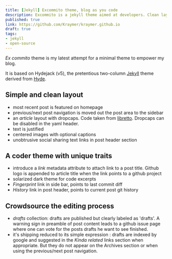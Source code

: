 ```yaml
---
title: [Jekyll] Excommito theme, blog as you code
description: Excommito is a jekyll theme aimed at developers. Clean layout with nerdy features (dropcaps, post edits history), drafts are made public and can be upvoted to get the author to finish the job.
published: true
link: https://github.com/Kraymer/kraymer.github.io
draft: true
tags:
- jekyll
- open-source
---
```


*Ex commito* theme is my latest attempt for a minimal theme to empower my blog.

It is based on Hydejack (v5), the pretentious two-column [Jekyll](http://jekyllrb.com) theme derived from [Hyde](http://hyde.getpoole.com).


## Simple and clean layout

- most recent post is featured on homepage
- previous/next post navigation is moved out the post area to the sidebar
- an *article* layout with dropcaps. Code taken from [libretto](https://github.com/ferrolho/jekyll-theme-libretto). Dropcaps can be disabled in the yaml header.
- text is justified
- centered images with optional captions
- unobtrusive social sharing text links in post header section

## A coder theme with unique traits

- introduce a *link* metadata attribute to attach link to a post title. Github logo is appended to article title when the link points to a github project
- solarized dark theme for code excerpts
- *Fingerprint* link in side bar, points to last commit diff
- *History* link in post header, points to current post git history

## Crowdsource the editing process

- *drafts* collection: drafts are published but clearly labeled as 'drafts'. A warning sign in preamble of post content leads to a github issue page where one can vote for the posts drafts he want to see finished. 
- it's shipping reduced to its simple expression : drafts are indexed by google and suggested in the *Kinda related* links section when appropriate. But they do not appear on the Archives section or when using the previous/next post navigation.






